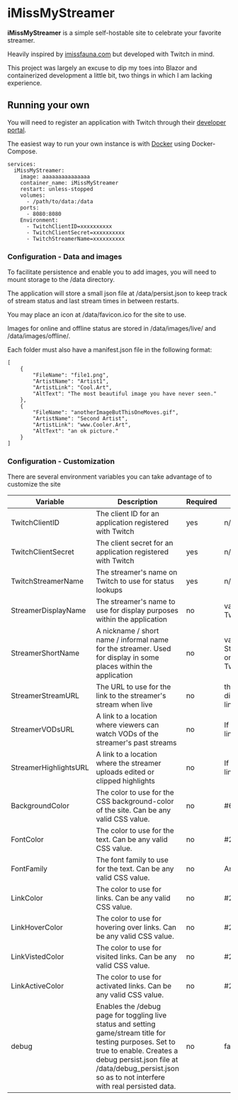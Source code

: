 # iMissMyStreamer

**iMissMyStreamer** is a simple self-hostable site to celebrate your favorite streamer.

Heavily inspired by [imissfauna.com](https://github.com/saplinganon/imissfauna.com) but developed with Twitch in mind.

This project was largely an excuse to dip my toes into Blazor and containerized development a little bit, two things in which I am lacking experience.

## Running your own

You will need to register an application with Twitch through their [developer portal](https://dev.twitch.tv/docs/authentication/register-app/).

The easiest way to run your own instance is with [Docker](https://docker.com) using Docker-Compose.

```
services:
  iMissMyStreamer:
    image: aaaaaaaaaaaaaaa
    container_name: iMissMyStreamer
    restart: unless-stopped
    volumes:
      - /path/to/data:/data
    ports:
      - 8080:8080
    Environment:
      - TwitchClientID=xxxxxxxxxx
      - TwitchClientSecret=xxxxxxxxxx
      - TwitchStreamerName=xxxxxxxxxx
```

### Configuration - Data and images

To facilitate persistence and enable you to add images, you will need to mount storage to the /data directory.

The application will store a small json file at /data/persist.json to keep track of stream status and last stream times in between restarts.

You may place an icon at /data/favicon.ico for the site to use.

Images for online and offline status are stored in /data/images/live/ and /data/images/offline/. 

Each folder must also have a manifest.json file in the following format:

```
[
    {
        "FileName": "file1.png",
        "ArtistName": "Artist1",
        "ArtistLink": "Cool.Art",
        "AltText": "The most beautiful image you have never seen."
    },
    {
        "FileName": "anotherImageButThisOneMoves.gif",
        "ArtistName": "Second Artist",
        "ArtistLink": "www.Cooler.Art",
        "AltText": "an ok picture."
    }
]
```

### Configuration - Customization

There are several environment variables you can take advantage of to customize the site

| Variable | Description | Required | Default |
| -------- | ----------- | -------- | ------- |
| TwitchClientID | The client ID for an application registered with Twitch | yes | n/a | 
| TwitchClientSecret | The client secret for an application registered with Twitch | yes | n/a |
| TwitchStreamerName | The streamer's name on Twitch to use for status lookups | yes | n/a |
| StreamerDisplayName | The streamer's name to use for display purposes within the application | no | value of TwitchStreamerName |
| StreamerShortName | A nickname / short name / informal name for the streamer. Used for display in some places within the application | no | value of StreamerDisplayName or TwitchStreamerName |
| StreamerStreamURL | The URL to use for the link to the streamer's stream when live | no | the stream title will be displayed without a link |
| StreamerVODsURL | A link to a location where viewers can watch VODs of the streamer's past streams | no | If no URL is given, no link will be displayed |
| StreamerHighlightsURL | A link to a location where the streamer uploads edited or clipped highlights | no | If no URL is given, no link will be displayed |
| BackgroundColor | The color to use for the CSS background-color of the site. Can be any valid CSS value. | no | #62ba62 |
| FontColor | The color to use for the text. Can be any valid CSS value. | no | #293F14 |
| FontFamily | The font family to use for the text. Can be any valid CSS value. | no | Arial, sans-serif |
| LinkColor | The color to use for links. Can be any valid CSS value. | no | #293F14|
| LinkHoverColor | The color to use for hovering over links. Can be any valid CSS value. | no | #293F14 |
| LinkVistedColor | The color to use for visited links. Can be any valid CSS value. | no | #293F14 |
| LinkActiveColor | The color to use for activated links. Can be any valid CSS value. | no | #293F14 |
| debug | Enables the /debug page for toggling live status and setting game/stream title for testing purposes. Set to true to enable. Creates a debug persist.json file at /data/debug_persist.json so as to not interfere with real persisted data. | no | false |